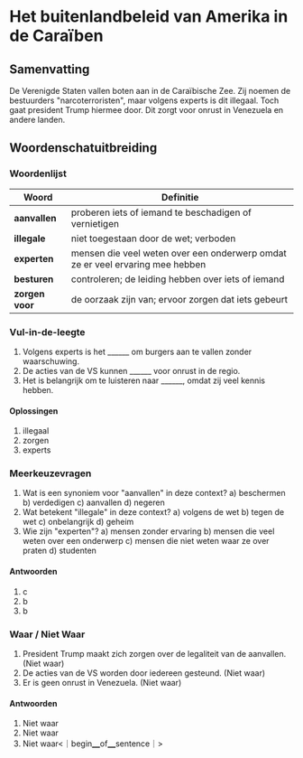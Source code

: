# Het buitenlandbeleid van Amerika in de Caraïben

## Samenvatting
De Verenigde Staten vallen boten aan in de Caraïbische Zee. Zij noemen de bestuurders "narcoterroristen", maar volgens experts is dit illegaal. Toch gaat president Trump hiermee door. Dit zorgt voor onrust in Venezuela en andere landen.

## Woordenschatuitbreiding

### Woordenlijst

| Woord | Definitie |
|-------|-----------|
| **aanvallen** | proberen iets of iemand te beschadigen of vernietigen |
| **illegale** | niet toegestaan door de wet; verboden |
| **experten** | mensen die veel weten over een onderwerp omdat ze er veel ervaring mee hebben |
| **besturen** | controleren; de leiding hebben over iets of iemand |
| **zorgen voor** | de oorzaak zijn van; ervoor zorgen dat iets gebeurt |

### Vul-in-de-leegte

1. Volgens experts is het ______ om burgers aan te vallen zonder waarschuwing.
2. De acties van de VS kunnen ______ voor onrust in de regio.
3. Het is belangrijk om te luisteren naar ______, omdat zij veel kennis hebben.

#### Oplossingen
1. illegaal
2. zorgen
3. experts

### Meerkeuzevragen

1. Wat is een synoniem voor "aanvallen" in deze context?
   a) beschermen
   b) verdedigen
   c) aanvallen
   d) negeren
2. Wat betekent "illegale" in deze context?
   a) volgens de wet
   b) tegen de wet
   c) onbelangrijk
   d) geheim
3. Wie zijn "experten"?
   a) mensen zonder ervaring
   b) mensen die veel weten over een onderwerp
   c) mensen die niet weten waar ze over praten
   d) studenten

#### Antwoorden
1. c
2. b
3. b

### Waar / Niet Waar

1. President Trump maakt zich zorgen over de legaliteit van de aanvallen. (Niet waar)
2. De acties van de VS worden door iedereen gesteund. (Niet waar)
3. Er is geen onrust in Venezuela. (Niet waar)

#### Antwoorden
1. Niet waar
2. Niet waar
3. Niet waar<｜begin▁of▁sentence｜>